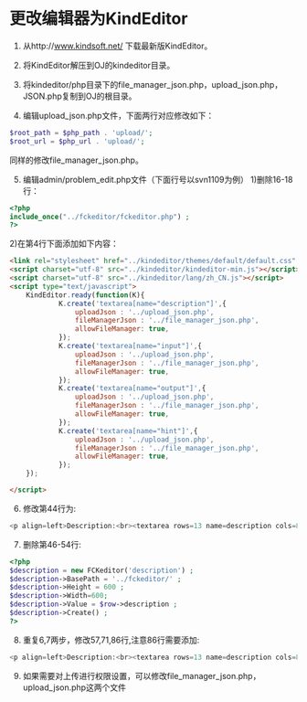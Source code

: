 # 更改编辑器为KindEditor

1. 从http://www.kindsoft.net/ 下载最新版KindEditor。

2. 将KindEditor解压到OJ的kindeditor目录。

3. 将kindeditor/php目录下的file_manager_json.php，upload_json.php，JSON.php复制到OJ的根目录。

4. 编辑upload_json.php文件，下面两行对应修改如下：

```php
$root_path = $php_path . 'upload/';
$root_url = $php_url . 'upload/';
```

同样的修改file_manager_json.php。

5. 编辑admin/problem_edit.php文件（下面行号以svn1109为例）
1)删除16-18行：
```php
<?php
include_once("../fckeditor/fckeditor.php") ;
?>
```
2)在第4行下面添加如下内容：
```html
<link rel="stylesheet" href="../kindeditor/themes/default/default.css" />
<script charset="utf-8" src="../kindeditor/kindeditor-min.js"></script>
<script charset="utf-8" src="../kindeditor/lang/zh_CN.js"></script>
<script type="text/javascript">
	KindEditor.ready(function(K){
			K.create('textarea[name="description"]',{
				uploadJson : '../upload_json.php',
				fileManagerJson : '../file_manager_json.php',
				allowFileManager: true,
			});
			K.create('textarea[name="input"]',{
				uploadJson : '../upload_json.php',
				fileManagerJson : '../file_manager_json.php',
				allowFileManager: true,
			});
			K.create('textarea[name="output"]',{
				uploadJson : '../upload_json.php',
				fileManagerJson : '../file_manager_json.php',
				allowFileManager: true,
			});
			K.create('textarea[name="hint"]',{
				uploadJson : '../upload_json.php',
				fileManagerJson : '../file_manager_json.php',
				allowFileManager: true,
			});
	});

</script>
```

6. 修改第44行为:
```php
<p align=left>Description:<br><textarea rows=13 name=description cols=80><?php echo $row->description;?></textarea>
```

7. 删除第46-54行:
```php
<?php
$description = new FCKeditor('description') ;
$description->BasePath = '../fckeditor/' ;
$description->Height = 600 ;
$description->Width=600;
$description->Value = $row->description ;
$description->Create() ;
?>
```
8. 重复6,7两步，修改57,71,86行,注意86行需要添加:
```php
<p align=left>Description:<br><textarea rows=13 name=description cols=80><?php echo $row->hint;?></textarea>
```

9. 如果需要对上传进行权限设置，可以修改file_manager_json.php，upload_json.php这两个文件
